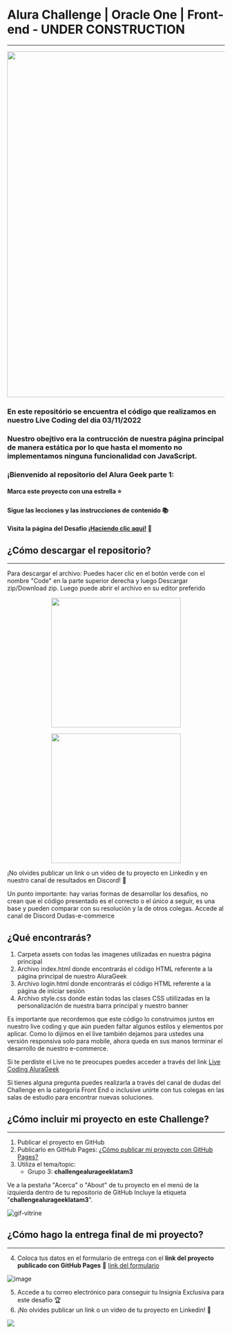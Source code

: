 # Alura Challenge | Oracle One | Front-end - UNDER CONSTRUCTION
---
<p align="center" >
     <img width="800" heigth="400" src="https://user-images.githubusercontent.com/91544872/153603780-b5e5b462-893b-471c-9b7f-7f57ad2aaff3.png">
</p>

### En este repositório se encuentra el código que realizamos en nuestro Live Coding del dia 03/11/2022
### Nuestro obejtivo era la contrucción de nuestra página principal de manera estática por lo que hasta el momento no implementamos ninguna funcionalidad con JavaScript.

### ¡Bienvenido al repositorio del Alura Geek parte 1:

#### Marca este proyecto con una estrella ⭐
#### Sigue las lecciones y las instrucciones de contenido 📚
#### Visita la página del Desafío [¡Haciendo clic aquí!](https://www.aluracursos.com/challenges/oracle-one-front-end/sprint02-creando-tu-propio-ecommerce) 📃

## ¿Cómo descargar el repositorio?
---
Para descargar el archivo: Puedes hacer clic en el botón verde con el nombre "Code" en la parte superior derecha y luego Descargar zip/Download zip. Luego puede abrir el archivo en su editor preferido 

<p align="center" >
     <img width="300" heigth="200" src="https://user-images.githubusercontent.com/101413385/185686126-23339f8c-ecf9-44b8-9c52-996c50750254.png">
</p>

<p align="center" >
     <img width="300" heigth="400" src="https://user-images.githubusercontent.com/101413385/200421885-3d9ad081-c02e-41ed-8226-d5dbaa1461eb.png">
</p>

¡No olvides publicar un link o un vídeo de tu proyecto en Linkedin y en nuestro canal de resultados en Discord! 🏁

Un punto importante: hay varias formas de desarrollar los desafíos, no crean que el código presentado es el correcto o el único a seguir, es una base y pueden comparar con su resolución y la de otros colegas. Accede al canal de Discord Dudas-e-commerce

## ¿Qué encontrarás?

1) Carpeta assets con todas las imagenes utilizadas en nuestra página principal
2) Archivo index.html donde encontrarás el código HTML referente a la página principal de nuestro AluraGeek
3) Archivo login.html donde encontrarás el código HTML referente a la página de iniciar sesión 
4) Archivo style.css donde están todas las clases CSS utiilizadas en la personalización de nuestra barra principal y nuestro banner

Es importante que recordemos que este código lo construimos juntos en nuestro live coding y que aún pueden faltar algunos estilos y elementos por aplicar.
Como lo dijimos en el live también dejamos para ustedes una versión responsiva solo para mobile, ahora queda en sus manos terminar el desarrollo de nuestro e-commerce.

Si te perdiste el Live no te preocupes puedes acceder a través del link [Live Coding AluraGeek](https://www.youtube.com/watch?v=_9unCtzCNp0)


Si tienes alguna pregunta puedes realizarla a través del canal de dudas del Challenge en la categoría Front End o inclusive unirte con tus colegas en las salas de estudio para encontrar nuevas soluciones.

## ¿Cómo incluir mi proyecto en este Challenge?
---

1) Publicar el proyecto en GitHub
2) Publicarlo en GitHub Pages: [¿Cómo publicar mi proyecto con GitHub Pages?](https://docs.github.com/pt/pages/getting-started-with-github-pages/creating-a-github-pages-site) 
3) Utiliza el tema/topic:
     - Grupo 3: **challengealurageeklatam3**

Ve a la pestaña "Acerca" o "About" de tu proyecto en el menú de la izquierda dentro de tu repositorio de GitHub
Incluye la etiqueta "**challengealurageeklatam3**".

![gif-vitrine](https://user-images.githubusercontent.com/91544872/153601047-62aee6cb-e3cf-42b3-92c3-7130c996113f.gif)

## ¿Cómo hago la entrega final de mi proyecto?
---

4) Coloca tus datos en el formulario de entrega con el **link del proyecto publicado con GitHub Pages**
🔹 [link del formulario](https://lp.alura.com.br/alura-latam-lp-entrega-de-challenge-one-esp)

![image](https://user-images.githubusercontent.com/101413385/185679887-6c8f530f-7ef3-42fb-8324-39e970de0af9.png)


5) Accede a tu correo electrónico para conseguir tu Insignia Exclusiva para este desafío 🏆
6) ¡No olvides publicar un link o un vídeo de tu proyecto en Linkedin! 🏁

<a href="https://www.linkedin.com/company/alura-latam/mycompany/" target="_blank"><img src="https://img.shields.io/badge/-LinkedIn-%230077B5?style=for-the-badge&logo=linkedin&logoColor=white" target="_blank"></a>     
